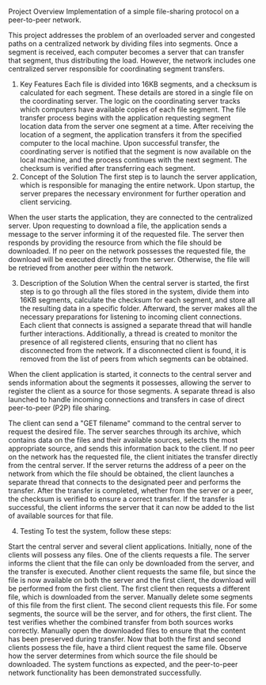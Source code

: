 Project Overview
Implementation of a simple file-sharing protocol on a peer-to-peer network.

This project addresses the problem of an overloaded server and congested paths on a centralized network by dividing files into segments. Once a segment is received, each computer becomes a server that can transfer that segment, thus distributing the load. However, the network includes one centralized server responsible for coordinating segment transfers.

1. Key Features
Each file is divided into 16KB segments, and a checksum is calculated for each segment. These details are stored in a single file on the coordinating server.
The logic on the coordinating server tracks which computers have available copies of each file segment.
The file transfer process begins with the application requesting segment location data from the server one segment at a time. After receiving the location of a segment, the application transfers it from the specified computer to the local machine. Upon successful transfer, the coordinating server is notified that the segment is now available on the local machine, and the process continues with the next segment. The checksum is verified after transferring each segment.
2. Concept of the Solution
The first step is to launch the server application, which is responsible for managing the entire network. Upon startup, the server prepares the necessary environment for further operation and client servicing.

When the user starts the application, they are connected to the centralized server. Upon requesting to download a file, the application sends a message to the server informing it of the requested file. The server then responds by providing the resource from which the file should be downloaded. If no peer on the network possesses the requested file, the download will be executed directly from the server. Otherwise, the file will be retrieved from another peer within the network.

3. Description of the Solution
When the central server is started, the first step is to go through all the files stored in the system, divide them into 16KB segments, calculate the checksum for each segment, and store all the resulting data in a specific folder. Afterward, the server makes all the necessary preparations for listening to incoming client connections. Each client that connects is assigned a separate thread that will handle further interactions. Additionally, a thread is created to monitor the presence of all registered clients, ensuring that no client has disconnected from the network. If a disconnected client is found, it is removed from the list of peers from which segments can be obtained.

When the client application is started, it connects to the central server and sends information about the segments it possesses, allowing the server to register the client as a source for those segments. A separate thread is also launched to handle incoming connections and transfers in case of direct peer-to-peer (P2P) file sharing.

The client can send a "GET filename" command to the central server to request the desired file. The server searches through its archive, which contains data on the files and their available sources, selects the most appropriate source, and sends this information back to the client. If no peer on the network has the requested file, the client initiates the transfer directly from the central server. If the server returns the address of a peer on the network from which the file should be obtained, the client launches a separate thread that connects to the designated peer and performs the transfer. After the transfer is completed, whether from the server or a peer, the checksum is verified to ensure a correct transfer. If the transfer is successful, the client informs the server that it can now be added to the list of available sources for that file.

4. Testing
To test the system, follow these steps:

Start the central server and several client applications. Initially, none of the clients will possess any files.
One of the clients requests a file. The server informs the client that the file can only be downloaded from the server, and the transfer is executed.
Another client requests the same file, but since the file is now available on both the server and the first client, the download will be performed from the first client.
The first client then requests a different file, which is downloaded from the server. Manually delete some segments of this file from the first client.
The second client requests this file. For some segments, the source will be the server, and for others, the first client. The test verifies whether the combined transfer from both sources works correctly.
Manually open the downloaded files to ensure that the content has been preserved during transfer.
Now that both the first and second clients possess the file, have a third client request the same file. Observe how the server determines from which source the file should be downloaded.
The system functions as expected, and the peer-to-peer network functionality has been demonstrated successfully.

